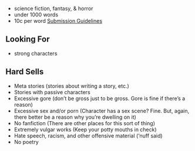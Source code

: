 - science fiction, fantasy, & horror
- under 1000 words
- 10c per word 
[Submission Guidelines](https://thearcanist.io/sa-call-for-submissions-244f646d25a4/)

## Looking For
- strong characters

## Hard Sells

-   Meta stories (stories about writing a story, etc.)
-   Stories with passive characters
-   Excessive gore (don’t be gross just to be gross. Gore is fine if there’s a reason)
-   Excessive sex and/or porn (Character has a sex scene? Fine. But, again, there better be a reason why you’re dwelling on it)
-   No fanfiction (There are other places for this sort of thing)
-   Extremely vulgar works (Keep your potty mouths in check)
-   Hate speech, racism, and other offensive material (‘nuff said)
-   No poetry